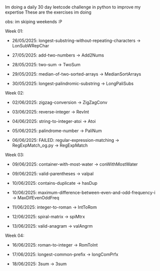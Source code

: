 Im doing a daily 30 day leetcode challenge in python to improve my expertise
These are the exercises im doing

  obs: im skiping weekends :P

Week 01:
- 26/05/2025: longest-substring-without-repeating-characters -> LonSubWRepChar

- 27/05/2025: add-two-numbers -> Add2Nums

- 28/05/2025: two-sum -> TwoSum

- 29/05/2025: median-of-two-sorted-arrays -> MedianSortArrays

- 30/05/2025: longest-palindromic-substring -> LongPaliSubs


Week 02:
- 02/06/2025: zigzag-conversion -> ZigZagConv

- 03/06/2025: reverse-integer -> RevInt

- 04/06/2025: string-to-integer-atoi -> Atoi

- 05/06/2025: palindrome-number -> PaliNum

- 06/06/2025: FAILED: regular-expression-matching -> RegExpMatch_og.py -> RegExpMatch

Week 03:
- 09/06/2025: container-with-most-water -> conWithMostWater

- 09/06/2025: valid-parentheses -> valpal

- 10/06/2025: contains-duplicate -> hasDup

- 10/06/2025: maximum-difference-between-even-and-odd-frequency-i -> MaxDifEvenOddFreq

- 11/06/2025: integer-to-roman -> IntToRom

- 12/06/2025: spiral-matrix -> spiMtrx

- 13/06/2025: valid-anagram -> valAngrm

Week 04:
- 16/06/2025: roman-to-integer -> RomToInt

- 17/06/2025: longest-common-prefix -> longComPrfx

- 18/06/2025: 3sum -> 3sum
                                             